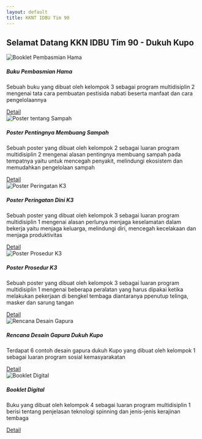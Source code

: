 ```yaml
---
layout: default
title: KKNT IDBU Tim 90
---
```


<h2>Selamat Datang KKN IDBU Tim 90 - Dukuh Kupo</h2>

<div class="row">
  <div class="col-sm-6">
    <div class="card">
      <img src="{{ site.baseurl }}/img/BookletPembasmianHama.png" class="card-img-top" alt="Booklet Pembasmian Hama">
      <div class="card-body">
        <h5 class="card-title">Buku Pembasmian Hama</h5>
        <p class="card-text">Sebuah buku yang dibuat oleh kelompok 3 sebagai program multidisiplin 2 mengenai tata cara pembuatan pestisida nabati beserta manfaat dan cara pengelolaannya</p>
        <a href="booklet pembasmian hama.pdf" class="btn btn-primary">Detail</a>
      </div>
    </div>
  </div>
  <div class="col-sm-6">
    <div class="card">
      <img src="{{ site.baseurl }}/img/LuaranMulti2Poster.jpg" class="card-img-top" alt="Poster tentang Sampah">
      <div class="card-body">
        <h5 class="card-title">Poster Pentingnya Membuang Sampah</h5>
        <p class="card-text">Sebuah poster yang dibuat oleh kelompok 2 sebagai luaran program multidisiplin 2 mengenai alasan pentingnya membuang sampah pada tempatnya yaitu untuk mencegah penyakit, melindungi ekosistem dan memudahkan pengelolaan sampah </p>
        <a href="Luaran Multi 2 Poster.jpg" class="btn btn-primary">Detail</a>
      </div>
    </div>
  </div>
</div>

  <!-- Baris 2 -->
<div class="row">
  <div class="col-sm-6">
    <div class="card">
      <img src="{{ site.baseurl }}/img/PosterPeringatanDiniK3.png" class="card-img-top" alt="Poster Peringatan K3">
      <div class="card-body">
        <h5 class="card-title">Poster Peringatan Dini K3</h5>
        <p class="card-text">Sebuah poster yang dibuat oleh kelompok 3 sebagai luaran program multidisiplin 1 mengenai alasan perlunya menjaga keselamatan dalam bekerja yaitu menjaga keluarga, melindungi diri, mencegah kecelakaan dan menjaga produktivitas</p>
        <a href="Poster Peringatan dini K3.pdf" class="btn btn-primary">Detail</a>
      </div>
    </div>
  </div>
  <div class="col-sm-6">
    <div class="card">
      <img src="{{ site.baseurl }}/img/PosterProsedurK3.png" class="card-img-top" alt="Poster Prosedur K3">
      <div class="card-body">
        <h5 class="card-title">Poster Prosedur K3</h5>
        <p class="card-text">Sebuah poster yang dibuat oleh kelompok 3 sebagai luaran program multidisiplin 1 mengenai beberapa peralatan yang harus dipakai ketika melakukan pekerjaan di bengkel tembaga diantaranya ppenutup telinga, masker dan sarung tangan</p>
        <a href="Poster Prosedur K3.pdf" class="btn btn-primary">Detail</a>
      </div>
    </div>
  </div>
</div>

  <!-- Baris 3 -->
<div class="row">
  <div class="col-sm-6">
    <div class="card">
      <img src="{{ site.baseurl }}/img/RencanaDesainGapura.png" class="card-img-top" alt="Rencana Desain Gapura">
      <div class="card-body">
        <h5 class="card-title">Rencana Desain Gapura Dukuh Kupo</h5>
        <p class="card-text">Terdapat 6 contoh desain gapura dukuh Kupo yang dibuat oleh kelompok 1 sebagai luaran program sosial kemasyarakatan</p>
        <a href="Rencana Desain Gapura Dukuh Kupo (Tim KKN-T 90 UNDIP 2025).pdf" class="btn btn-primary">Detail</a>
      </div>
    </div>
  </div>
  <div class="col-sm-6">
    <div class="card">
      <img src="{{ site.baseurl }}/img/BookletDigital.png" class="card-img-top" alt="Booklet Digital">
      <div class="card-body">
        <h5 class="card-title">Booklet Digital</h5>
        <p class="card-text">Buku yang dibuat oleh kelompok 4 sebagai luaran program multidisiplin 1 berisi tentang penjelasan teknologi spinning dan jenis-jenis kerajinan tembaga</p>
        <a href="Luaran Multidisiplin 1_Booklet Digital.pdf.pdf" class="btn btn-primary">Detail</a>
      </div>
    </div>
  </div>
</div>





